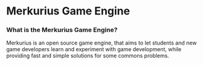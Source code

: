 Merkurius Game Engine
==================

### What is the Merkurius Game Engine?
Merkurius is an open source game engine, that aims to let students and new game developers learn and experiment with game development, while providing fast and simple solutions for some commons problems.
